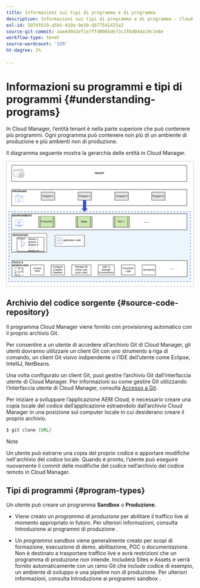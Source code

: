 ```yaml
---
title: Informazioni sui tipi di programma e di programma
description: Informazioni sui tipi di programma e di programma - Cloud Services
exl-id: 507df619-a5b5-419a-9e38-db77541425a2
source-git-commit: aae4d942ef1e7ffd0065de73c3fbd044a19c3e8e
workflow-type: tm+mt
source-wordcount: '329'
ht-degree: 2%

---
```


# Informazioni su programmi e tipi di programmi {#understanding-programs}

In Cloud Manager, l’entità tenant è nella parte superiore che può contenere più programmi. Ogni programma può contenere non più di un ambiente di produzione e più ambienti non di produzione.

Il diagramma seguente mostra la gerarchia delle entità in Cloud Manager.

![immagine](assets/program-types1.png)

## Archivio del codice sorgente {#source-code-repository}

Il programma Cloud Manager viene fornito con provisioning automatico con il proprio archivio Git.

Per consentire a un utente di accedere all’archivio Git di Cloud Manager, gli utenti dovranno utilizzare un client Git con uno strumento a riga di comando, un client Git visivo indipendente o l’IDE dell’utente come Eclipse, IntelliJ, NetBeans.

Una volta configurato un client Git, puoi gestire l’archivio Git dall’interfaccia utente di Cloud Manager. Per informazioni su come gestire Git utilizzando l’interfaccia utente di Cloud Manager, consulta [Accesso a Git](/help/implementing/cloud-manager/managing-code/accessing-repos.md).

Per iniziare a sviluppare l’applicazione AEM Cloud, è necessario creare una copia locale del codice dell’applicazione estraendolo dall’archivio Cloud Manager in una posizione sul computer locale in cui desiderano creare il proprio archivio.

```java
$ git clone {URL}
```

>[!NOTE]
>Un utente può estrarre una copia del proprio codice e apportare modifiche nell&#39;archivio del codice locale. Quando è pronto, l’utente può eseguire nuovamente il commit delle modifiche del codice nell’archivio del codice remoto in Cloud Manager.

## Tipi di programmi {#program-types}

Un utente può creare un programma **Sandbox** o **Produzione**.

* Viene creato un *programma di produzione* per abilitare il traffico live al momento appropriato in futuro.
Per ulteriori informazioni, consulta Introduzione ai programmi di produzione .


* Un *programma sandbox* viene generalmente creato per scopi di formazione, esecuzione di demo, abilitazione, POC o documentazione. Non è destinato a trasportare traffico live e avrà restrizioni che un programma di produzione non intende. Includerà Sites e Assets e verrà fornito automaticamente con un ramo Git che include codice di esempio, un ambiente di sviluppo e una pipeline non di produzione.
Per ulteriori informazioni, consulta Introduzione ai programmi sandbox .
